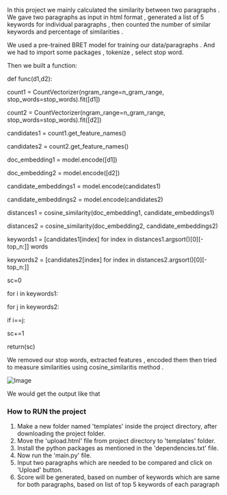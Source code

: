 <p>In this project we mainly calculated the similarity between two paragraphs . We gave two paragraphs  as input  in html format , generated a list of 5 keywords for individual paragraphs , then counted the number of similar keywords and percentage of similarities .
</p>


<p>We used a pre-trained BRET model for training our data/paragraphs . And we had to import some packages , tokenize , select stop word.</p>
<p>Then we built a function:</p>

<p>def func(d1,d2):</p>
 <p>count1 = CountVectorizer(ngram_range=n_gram_range, stop_words=stop_words).fit([d1])</p>
 <p>count2 = CountVectorizer(ngram_range=n_gram_range, stop_words=stop_words).fit([d2])<p>
 <p>candidates1 = count1.get_feature_names()</p>
 <p>candidates2 = count2.get_feature_names()</p>
 <p>doc_embedding1 = model.encode([d1])</p>
 <p>doc_embedding2 = model.encode([d2])</p>
 <p>candidate_embeddings1 = model.encode(candidates1)</p>
 <p>candidate_embeddings2 = model.encode(candidates2)</p>
 <p>distances1 = cosine_similarity(doc_embedding1, candidate_embeddings1)</p>
 <p>distances2 = cosine_similarity(doc_embedding2, candidate_embeddings2)</p>
 <p>keywords1 = [candidates1[index] for index in distances1.argsort()[0][-top_n:]] words</p>
 <p>keywords2 = [candidates2[index] for index in distances2.argsort()[0][-top_n:]]</p>
 <p>sc=0</p>
 <p>for i in keywords1:</p>
 <p>for j in keywords2:</p>
 <p>if i==j:</p>
 <p>sc+=1</p>
 <p>return(sc)</p>
    
<p>We removed our stop  words, extracted features , encoded them then tried to measure similarities using cosine_similaritis method .</p>
<img scr='unnamed.png' alt = 'Image'>
<p>We would get the output like that</p>
<h3>How to RUN the project</h3>
<ol>
    <li>Make a new folder named 'templates' inside the project directory, after downloading the project folder.</li>
    <li>Move the 'upload.html' file from project directory to 'templates' folder.</li>
    <li>Install the python packages as mentioned in the 'dependencies.txt' file.</li>
    <li>Now run the 'main.py' file.</li>
    <li>Input two paragraphs which are needed to be compared and click on 'Upload' button.</li>
    <li>Score will be generated, based on number of keywords which are same for both paragraphs, based on list of top 5 keywords of each paragraph</li>
 </ol>




